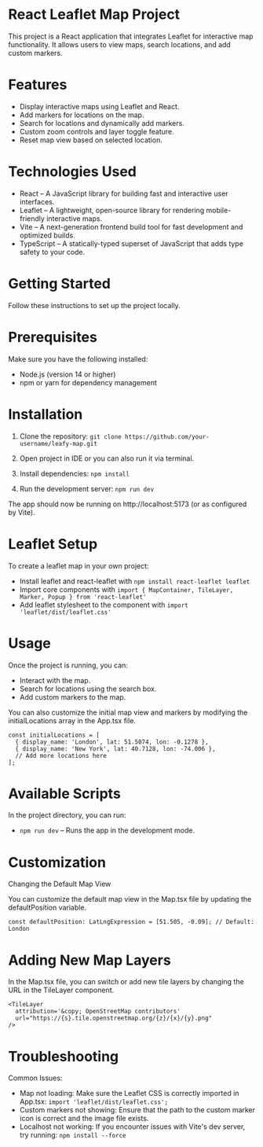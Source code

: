 # React Leaflet Map Project

This project is a React application that integrates Leaflet for interactive map functionality. It allows users to view maps, search locations, and add custom markers.

# Features 

- Display interactive maps using Leaflet and React.
- Add markers for locations on the map.
- Search for locations and dynamically add markers.
- Custom zoom controls and layer toggle feature.
- Reset map view based on selected location.

# Technologies Used
- React – A JavaScript library for building fast and interactive user interfaces.
- Leaflet – A lightweight, open-source library for rendering mobile-friendly interactive maps.
- Vite – A next-generation frontend build tool for fast development and optimized builds.
- TypeScript – A statically-typed superset of JavaScript that adds type safety to your code.

# Getting Started
Follow these instructions to set up the project locally.

# Prerequisites
Make sure you have the following installed:

- Node.js (version 14 or higher)
- npm or yarn for dependency management

# Installation

1. Clone the repository:
```git clone https://github.com/your-username/leafy-map.git```

2. Open project in IDE or you can also run it via terminal.

3. Install dependencies:
```npm install```

4. Run the development server:
```npm run dev```

The app should now be running on http://localhost:5173 (or as configured by Vite).

# Leaflet Setup
To create a leaflet map in your own project:

- Install leaflet and react-leaflet with ```npm install react-leaflet leaflet```
- Import core components with ```import { MapContainer, TileLayer, Marker, Popup } from 'react-leaflet'```
- Add leaflet stylesheet to the component with ```import 'leaflet/dist/leaflet.css'```

# Usage
Once the project is running, you can:

- Interact with the map.
- Search for locations using the search box.
- Add custom markers to the map.

You can also customize the initial map view and markers by modifying the initialLocations array in the App.tsx file.
```
const initialLocations = [
  { display_name: 'London', lat: 51.5074, lon: -0.1278 },
  { display_name: 'New York', lat: 40.7128, lon: -74.006 },
  // Add more locations here
];
```

# Available Scripts
In the project directory, you can run:

- ```npm run dev``` – Runs the app in the development mode.

# Customization
Changing the Default Map View

You can customize the default map view in the Map.tsx file by updating the defaultPosition variable.

```const defaultPosition: LatLngExpression = [51.505, -0.09]; // Default: London```

# Adding New Map Layers

In the Map.tsx file, you can switch or add new tile layers by changing the URL in the TileLayer component.

```tsx
<TileLayer
  attribution='&copy; OpenStreetMap contributors'
  url="https://{s}.tile.openstreetmap.org/{z}/{x}/{y}.png"
/>
```

# Troubleshooting
Common Issues:
- Map not loading: Make sure the Leaflet CSS is correctly imported in App.tsx:
```import 'leaflet/dist/leaflet.css';```
- Custom markers not showing: Ensure that the path to the custom marker icon is correct and the image file exists.
- Localhost not working: If you encounter issues with Vite's dev server, try running:
```npm install --force```






